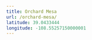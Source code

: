 ```yaml
---
title: Orchard Mesa
url: /orchard-mesa/
latitude: 39.0433444
longitude: -108.55257150000001
---
```

